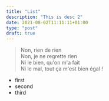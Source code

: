```yaml
---
title: "List"
description: "This is desc 2"
date: 2021-08-02T11:11:11+01:00
type: "post"
draft: true
---
```


> Non, rien de rien  
Non, je ne regrette rien  
Ni le bien, qu'on m'a fait  
Ni le mal, tout ça m'est bien égal !  

* first
* second
* third